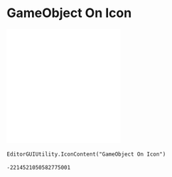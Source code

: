 # GameObject On Icon
![](/img/GameObject%20On%20Icon.png)

``` CSharp
EditorGUIUtility.IconContent("GameObject On Icon")
```
```
-2214521050582775001
```
